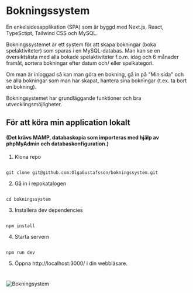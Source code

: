 # Bokningssystem 

En enkelsidesapplikation (SPA) som är byggd med Next.js, React, TypeSctipt, Tailwind CSS och MySQL.

Bokningssystemet är ett system för att skapa bokningar (boka spelaktiviteter) som sparas i en MySQL-databas. Man kan se en översiktslista med alla bokade spelaktiviteter f.o.m. idag och 6 månader framåt, sortera bokningar efter datum och/ eller spelkategori.

Om man är inloggad så kan man göra en bokning, gå in på "Min sida" och se alla bokningar som man har skapat, hantera sina bokningar (t.ex. ta bort en bokning). 

Bokningsystemet har grundläggande funktioner och bra utvecklingsmöjligheter. 


## För att köra min application lokalt


#### (Det krävs MAMP, databaskopia som importeras med hjälp av phpMyAdmin och databaskonfiguration.)


1. Klona repo

```

git clone git@github.com:OlgaGustafsson/bokningssystem.git

```

2. Gå in i repokatalogen

```

cd bokningssystem

```

3. Installera dev dependencies

```

npm install

```

4. Starta servern 

```

npm run dev

```

5. Öppna http://localhost:3000/ i din webbläsare.



#

#

![Bokningsystem](./images/bookings.png)

#